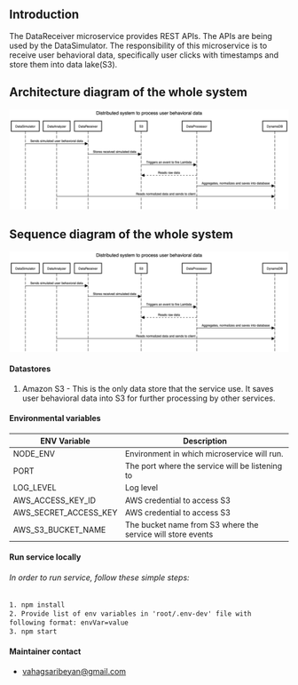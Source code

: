 ## Introduction

The DataReceiver microservice provides REST APIs. The APIs are being used by the DataSimulator. The responsibility of this microservice is to receive user behavioral data, specifically user clicks with timestamps and store them into data lake(S3).

## Architecture diagram of the whole system

![Architecture diagram](./docs/image/SequenceDiagram.png)

## Sequence diagram of the whole system

![Sequence diagram](./docs/image/SequenceDiagram.png)

#### Datastores
1. Amazon S3 - This is the only data store that the service use. It saves user behavioral data into S3 for further processing by other services.


#### Environmental variables      
| ENV Variable | Description |
| ------------ | ----------- |
| NODE_ENV | Environment in which microservice will run. |
| PORT | The port where the service will be listening to |
| LOG_LEVEL | Log level |
| AWS_ACCESS_KEY_ID | AWS credential to access S3 |
| AWS_SECRET_ACCESS_KEY | AWS credential to access S3 |
| AWS_S3_BUCKET_NAME | The bucket name from S3 where the service will store events |

#### Run service locally
###### In order to run service, follow these simple steps:
    1. npm install
    2. Provide list of env variables in 'root/.env-dev' file with following format: envVar=value
    3. npm start


#### Maintainer contact
- vahagsaribeyan@gmail.com
